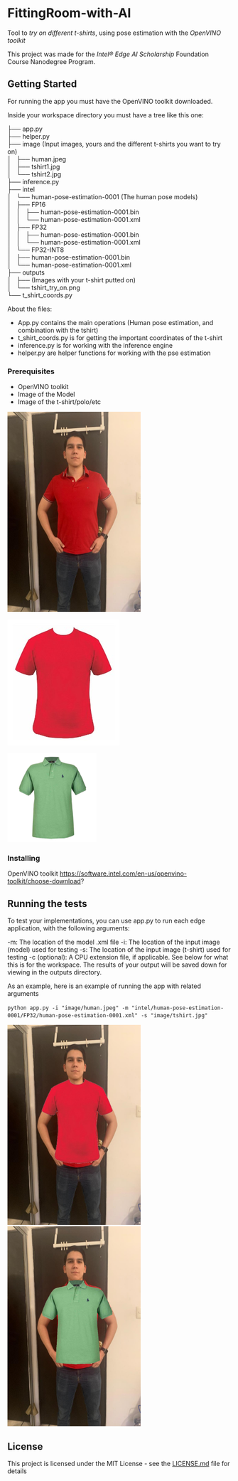 # FittingRoom-with-AI

Tool to *try on different t-shirts*, using pose estimation with the *OpenVINO toolkit*

This project was made for the _Intel® Edge AI Scholarship_ Foundation Course Nanodegree Program.

## Getting Started

For running the app you must have the OpenVINO toolkit downloaded.

Inside your workspace directory you must have a tree like this one:

├── app.py <br />
├── helper.py <br />
├── image (Input images, yours and the different t-shirts you want to try on) <br />
│   ├── human.jpeg <br />
│   ├── tshirt1.jpg <br />
│   └── tshirt2.jpg <br />
├── inference.py <br />
├── intel <br />
│   └── human-pose-estimation-0001 (The human pose models) <br />
│       ├── FP16 <br />
│       │   ├── human-pose-estimation-0001.bin <br />
│       │   └── human-pose-estimation-0001.xml <br />
│       ├── FP32 <br />
│       │   ├── human-pose-estimation-0001.bin <br />
│       │   └── human-pose-estimation-0001.xml <br />
│       └── FP32-INT8 <br />
│           ├── human-pose-estimation-0001.bin <br />
│           └── human-pose-estimation-0001.xml <br />
├── outputs <br />
│   ├── (Images with your t-shirt putted on) <br />
│   └── tshirt_try_on.png <br />
└── t_shirt_coords.py <br />

About the files:
* App.py contains the main operations (Human pose estimation, and combination with the tshirt)
* t_shirt_coords.py is for getting the important coordinates of the t-shirt
* inference.py is for working with the inference engine
* helper.py are helper functions for working with the pse estimation

### Prerequisites

* OpenVINO toolkit
* Image of the Model
* Image of the t-shirt/polo/etc

<img src="https://github.com/yesusbc/FittingRoom-With-AI/blob/master/image/human.jpeg" alt="Model" width="300" height="450">

![Alt text](image/tshirt.jpg?raw=true "Image of the t-shirt")

<img src="https://github.com/yesusbc/FittingRoom-With-AI/blob/master/image/tshirt2.jpg" alt="Image of the t-shirt2" width="200" height="200">

### Installing

OpenVINO toolkit
https://software.intel.com/en-us/openvino-toolkit/choose-download?

## Running the tests

To test your implementations, you can use app.py to run each edge application, with the following arguments:

-m: The location of the model .xml file
-i: The location of the input image (model) used for testing
-s: The location of the input image (t-shirt) used for testing
-c (optional): A CPU extension file, if applicable. See below for what this is for the workspace. The results of your output will be saved down for viewing in the outputs directory.

As an example, here is an example of running the app with related arguments

`python app.py -i "image/human.jpeg" -m "intel/human-pose-estimation-0001/FP32/human-pose-estimation-0001.xml" -s "image/tshirt.jpg"`

<img src="https://github.com/yesusbc/FittingRoom-With-AI/blob/master/outputs/tshirt_try_on1.png" alt="Image of the result" width="300" height="450">
<img src="https://github.com/yesusbc/FittingRoom-With-AI/blob/master/outputs/tshirt_try_on2.png" alt="Image of the result2" width="300" height="450">

## License

This project is licensed under the MIT License - see the [LICENSE.md](LICENSE.md) file for details
